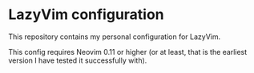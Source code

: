 # LazyVim configuration

This repository contains my personal configuration for LazyVim.

This config requires Neovim 0.11 or higher (or at least, that is the earliest
version I have tested it successfully with).
